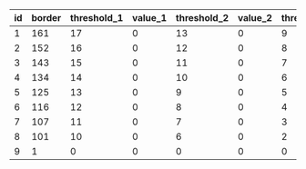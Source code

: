 |id|border|threshold_1|value_1|threshold_2|value_2|threshold_3|value_3|threshold_4|value_4|threshold_5|value_5|
| --- | --- | --- | --- | --- | --- | --- | --- | --- | --- | --- | --- |
|1|161|17|0|13|0|9|0|0|0|0|0|
|2|152|16|0|12|0|8|0|0|0|0|0|
|3|143|15|0|11|0|7|0|0|0|0|0|
|4|134|14|0|10|0|6|0|0|0|0|0|
|5|125|13|0|9|0|5|0|0|0|0|0|
|6|116|12|0|8|0|4|0|0|0|0|0|
|7|107|11|0|7|0|3|0|0|0|0|0|
|8|101|10|0|6|0|2|0|0|0|0|0|
|9|1|0|0|0|0|0|0|0|0|0|0|